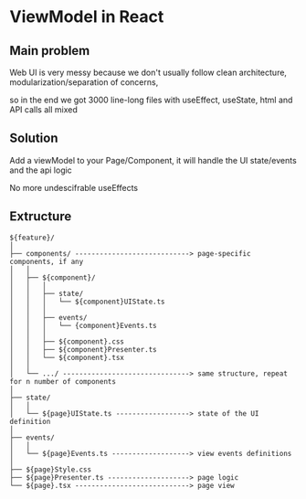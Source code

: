 # ViewModel in React

## Main problem

Web UI is very messy because we don't usually follow clean architecture, modularization/separation of concerns,

so in the end we got 3000 line-long files with useEffect, useState, html and API calls all mixed

## Solution

Add a viewModel to your Page/Component, it will handle the UI state/events and the api logic

No more undescifrable useEffects

## Extructure

```text
${feature}/
│
├── components/ ----------------------------> page-specific components, if any
│   │
│   ├── ${component}/
│   │   │
│   │   ├── state/
│   │   │   └── ${component}UIState.ts
│   │   │
│   │   ├── events/
│   │   │   └── {component}Events.ts
│   │   │
│   │   ├── ${component}.css
│   │   ├── ${component}Presenter.ts
│   │   └── ${component}.tsx
│   │
│   └── .../ -------------------------------> same structure, repeat for n number of components
│
├── state/
│   │
│   └── ${page}UIState.ts ------------------> state of the UI definition
│
├── events/
│   │
│   └── ${page}Events.ts -------------------> view events definitions
│
├── ${page}Style.css
├── ${page}Presenter.ts --------------------> page logic
└── ${page}.tsx ----------------------------> page view
```
